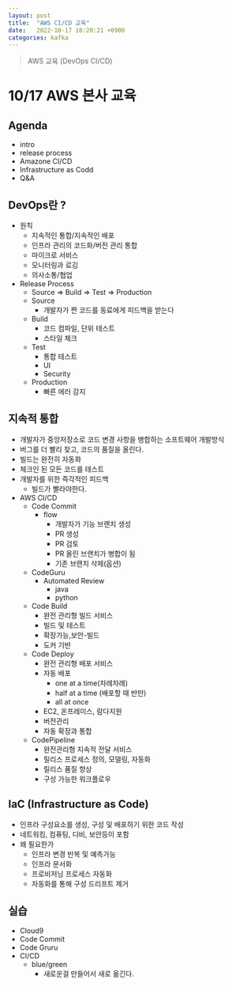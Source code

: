 ```yaml
---
layout: post
title:  "AWS CI/CD 교육"
date:   2022-10-17 18:20:21 +0900
categories: kafka
---
```


> AWS 교육 (DevOps CI/CD)

# 10/17 AWS 본사 교육

## Agenda
- intro
- release process
- Amazone CI/CD
- Infrastructure as Codd
- Q&A

## DevOps란 ?
- 원칙
    - 지속적인 통합/지속적인 배포
    - 인프라 관리의 코드화/버전 관리 통합
    - 마이크로 서비스
    - 모니터링과 로깅
    - 의사소통/협업
- Release Process
    - Source => Build => Test => Production
    - Source
        - 개발자가 짠 코드를 동료에게 피드백을 받는다
    - Build
        - 코드 컴파일, 단위 테스트
        - 스타일 체크
    - Test
        - 통합 테스트
        - UI
        - Security
    - Production
        - 빠른 에러 감지

## 지속적 통합
- 개발자가 중앙저장소로 코드 변경 사항을 병합하는 소프트웨어 개발방식
- 버그를 더 빨리 찾고, 코드의 품질을 올린다.
- 빌드는 완전히 자동화
- 체크인 된 모든 코드를 테스트
- 개발자를 위한 즉각적인 피드백
    - 빌드가 빨라야한다.
- AWS CI/CD
    - Code Commit
        - flow
            - 개발자가 기능 브랜치 생성
            - PR 생성
            - PR 검토
            - PR 올린 브랜치가 병합이 됨
            - 기존 브랜치 삭제(옵션)
    - CodeGuru
        - Automated Review
            - java
            - python
    - Code Build
        - 완전 관리형 빌드 서비스
        - 빌드 및 테스트
        - 확장가능,보안-빌드
        - 도커 기반
    - Code Deploy
        - 완전 관리형 배포 서비스
        - 자동 배포
            - one at a time(차례차례)
            - half at a time (배포할 때 반만)
            - all at once
        - EC2, 온프레미스, 람다지원
        - 버전관리
        - 자동 확장과 통합
    - CodePipeline
        - 완전관리형 지속적 전달 서비스
        - 릴리스 프로세스 정의, 모델링, 자동화
        - 릴리스 품질 향상
        - 구성 가능한 워크플로우

## IaC (Infrastructure as Code)
- 인프라 구성요소를 생성, 구성 및 배포하기 위한 코드 작성
- 네트워킹, 컴퓨팅, 디비, 보안등이 포함
- 왜 필요한가
    - 인프라 변경 반복 및 예측가능
    - 인프라 문서화
    - 프로비저닝 프로세스 자동화
    - 자동화를 통해 구성 드리프트 제거

## 실습
- Cloud9 
- Code Commit
- Code Gruru
- CI/CD
    - blue/green
        - 새로운걸 만들어서 새로 옮긴다.

        


    